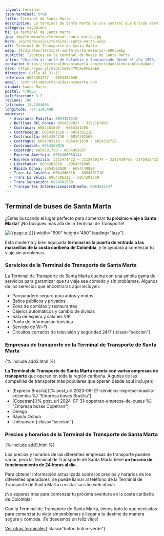 ```yaml
---
layout: terminal
json-terminal: true
title: Terminal de Santa Marta
description: La terminal de Santa Marta es una central que brinda servicios de traslado terrestre de pasajeros, así como de cargas y encomiendas.
category: magdalena
h1: La terminal de Santa Marta
jpg: img/terminales/terminal-santa-marta.jpg
hero: img/terminales/terminal-santa-marta.webp
alt: Terminal de Transporte de Santa Marta
webp: terminales/terminal-santa-marta-exterior-600.webp
subtitle: Tiquetes en la terminal de buses de Santa Marta
intro: "Ubicada al norte de Colombia y funcionando desde el año 1993, la terminal de Santa Marta llegó a transportar a más de 30,000 personas durante el feriado de Reyes del año pasado."
contacto: https://terminaldesantamarta.com/entidad/AtencionCiudadano
maps: https://goo.gl/maps/5u9S4YMUkGRFuiREA
direccion: Calle 41 31-17
telefono: 6054303297 - 6054302040
email: centraltsm@terminaldesantamarta.com
ciudad: Santa Marta
postal: 470005
calificacion: 3.7
reviews: 180
latitude: 11.2354608
longitude: -74.2145498
empresas:
  - Almirante Padilla: 6054301510
  - Berlinas del Fonce: 6054302027 - 3157167909
  - Cootracar: 6054301569 - 6054141505
  - Cootracegua: 6054301510 - 6054301210
  - Cootracosta: 6054304758 - 6054301569
  - Cootragua: 6054301510 - 6054301650 - 6054302728
  - Cootransbol: 6054309876
  - Copetrán: 6054301750 - 6054301607
  - Expreso Amerlujo: 6054306054144
  - Expreso Brasilia: 3215471422 – 3215470174 - 3215419786 -3145815452
  - Libertador: 6054302028 - 6054330005
  - Rápido Ochoa: 6054302028 - 6054448888
  - Trans La Costeña: 6054306318 - 6054301210
  - Trans La Veloz: 6054306318 - 6054301750
  - Trans Sensación: 6054301598
  - Transportes InternacionalesOrmeño: 6054212547
---
```

## Terminal de buses de Santa Marta

¿Estás buscando el lugar perfecto para comenzar **tu próximo viaje a Santa Marta**? ¡No busques más allá de la Terminal de Transporte!

![{{page.alt}}]({{site.baseurl}}/img/{{page.webp}} "Terminal transporte {{ciudad}}"){:width="600" height="450" loading="lazy"}

Esta moderna y bien equipada **terminal es la puerta de entrada a las maravillas de la costa caribeña de Colombia**, y te ayudará a comenzar tu viaje sin problemas.

### Servicios de la Terminal de Transporte de Santa Marta

La Terminal de Transporte de Santa Marta cuenta con una amplia gama de servicios para garantizar que tu viaje sea cómodo y sin problemas. Algunos de los servicios que encontrarás aquí incluyen:

* Parqueadero seguro para autos y motos
* Baños públicos y privados
* Zona de comidas y restaurantes
* Cajeros automáticos y cambio de divisas
* Sala de espera y salones VIP
* Punto de información turística
* Servicio de Wi-Fi
* Circuitos cerrados de televisión y seguridad 24/7
{:class="seccion"}

### Empresas de transporte en la Terminal de Transporte de Santa Marta

{% include add3.html %}

**La Terminal de Transporte de Santa Marta cuenta con varias empresas de transporte** que operan en toda la región caribeña. Algunas de las compañías de transporte más populares que operan desde aquí incluyen:

* [Expreso Brasilia]({% post_url 2023-06-27-servicios-expreso-brasilia-colombia %} "Empresa buses Brasilia")
* [Copetran]({% post_url 2024-07-31-copetran-empresa-de-buses %} "Empresa buses Copetran")
* Omega
* Rápido Ochoa
* Unitransco
{:class="seccion"}

### Precios y horarios de la Terminal de Transporte de Santa Marta

{% include add1.html %}

Los precios y horarios de las diferentes empresas de transporte pueden variar, pero la Terminal de Transporte de Santa Marta tiene **un horario de funcionamiento de 24 horas al día**.

Para obtener información actualizada sobre los precios y horarios de los diferentes operadores, se puede llamar al teléfono de la Terminal de Transporte de Santa Marta o visitar su sitio web oficial.

¡No esperes más para comenzar tu próxima aventura en la costa caribeña de Colombia!

Con la Terminal de Transporte de Santa Marta, tienes todo lo que necesitas para comenzar tu viaje sin problemas y llegar a tu destino de manera segura y cómoda. ¡Te deseamos un feliz viaje!

[Ver otras terminales]({{'terminales-de-colombia'|relative_url}}){:class="boton boton-verde"}
